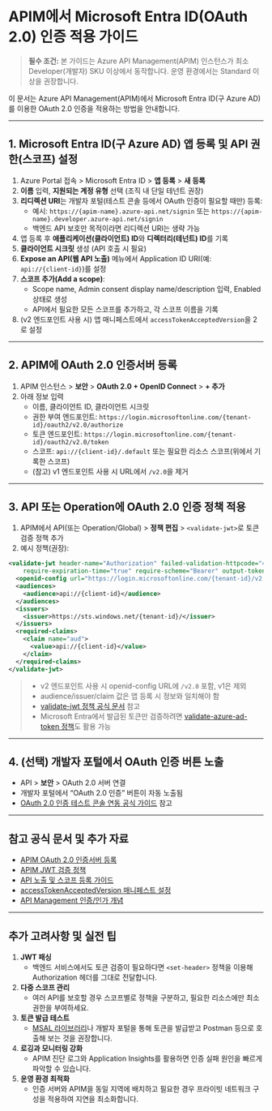 
# APIM에서 Microsoft Entra ID(OAuth 2.0) 인증 적용 가이드

> **필수 조건:** 본 가이드는 Azure API Management(APIM) 인스턴스가 최소 Developer(개발자) SKU 이상에서 동작합니다. 운영 환경에서는 Standard 이상을 권장합니다.

이 문서는 Azure API Management(APIM)에서 Microsoft Entra ID(구 Azure AD)를 이용한 OAuth 2.0 인증을 적용하는 방법을 안내합니다.

---


## 1. Microsoft Entra ID(구 Azure AD) 앱 등록 및 API 권한(스코프) 설정

1. Azure Portal 접속 > Microsoft Entra ID > **앱 등록** > **새 등록**
2. **이름** 입력, **지원되는 계정 유형** 선택 (조직 내 단일 테넌트 권장)
3. **리디렉션 URI**는 개발자 포털(테스트 콘솔 등에서 OAuth 인증이 필요할 때만) 등록: 
   - 예시: `https://{apim-name}.azure-api.net/signin` 또는 `https://{apim-name}.developer.azure-api.net/signin`
   - 백엔드 API 보호만 목적이라면 리디렉션 URI는 생략 가능
4. 앱 등록 후 **애플리케이션(클라이언트) ID**와 **디렉터리(테넌트) ID**를 기록
5. **클라이언트 시크릿** 생성 (API 호출 시 필요)
6. **Expose an API(웹 API 노출)** 메뉴에서 Application ID URI(예: `api://{client-id}`)를 설정
7. **스코프 추가(Add a scope)**: 
   - Scope name, Admin consent display name/description 입력, Enabled 상태로 생성
   - API에서 필요한 모든 스코프를 추가하고, 각 스코프 이름을 기록
8. (v2 엔드포인트 사용 시) 앱 매니페스트에서 `accessTokenAcceptedVersion`을 2로 설정

---


## 2. APIM에 OAuth 2.0 인증서버 등록

1. APIM 인스턴스 > **보안** > **OAuth 2.0 + OpenID Connect** > **+ 추가**
2. 아래 정보 입력
   - 이름, 클라이언트 ID, 클라이언트 시크릿
   - 권한 부여 엔드포인트: `https://login.microsoftonline.com/{tenant-id}/oauth2/v2.0/authorize`
   - 토큰 엔드포인트: `https://login.microsoftonline.com/{tenant-id}/oauth2/v2.0/token`
   - 스코프: `api://{client-id}/.default` 또는 필요한 리소스 스코프(위에서 기록한 스코프)
   - (참고) v1 엔드포인트 사용 시 URL에서 `/v2.0`을 제거

---


## 3. API 또는 Operation에 OAuth 2.0 인증 정책 적용

1. APIM에서 API(또는 Operation/Global) > **정책 편집** > `<validate-jwt>`로 토큰 검증 정책 추가
2. 예시 정책(권장):

```xml
<validate-jwt header-name="Authorization" failed-validation-httpcode="401" failed-validation-error-message="Unauthorized. Access token is missing or invalid."
    require-expiration-time="true" require-scheme="Bearer" output-token-variable-name="jwt">
  <openid-config url="https://login.microsoftonline.com/{tenant-id}/v2.0/.well-known/openid-configuration" />
  <audiences>
    <audience>api://{client-id}</audience>
  </audiences>
  <issuers>
    <issuer>https://sts.windows.net/{tenant-id}/</issuer>
  </issuers>
  <required-claims>
    <claim name="aud">
      <value>api://{client-id}</value>
    </claim>
  </required-claims>
</validate-jwt>
```

> - v2 엔드포인트 사용 시 openid-config URL에 `/v2.0` 포함, v1은 제외
> - audience/issuer/claim 값은 앱 등록 시 정보와 일치해야 함
> - [validate-jwt 정책 공식 문서](https://learn.microsoft.com/ko-kr/azure/api-management/validate-jwt-policy) 참고
> - Microsoft Entra에서 발급된 토큰만 검증하려면 [validate-azure-ad-token 정책](https://learn.microsoft.com/ko-kr/azure/api-management/validate-azure-ad-token-policy)도 활용 가능

---


## 4. (선택) 개발자 포털에서 OAuth 인증 버튼 노출

- API > **보안** > OAuth 2.0 서버 연결
- 개발자 포털에서 “OAuth 2.0 인증” 버튼이 자동 노출됨
- [OAuth 2.0 인증 테스트 콘솔 연동 공식 가이드](https://learn.microsoft.com/ko-kr/azure/api-management/api-management-howto-oauth2) 참고

---


## 참고 공식 문서 및 추가 자료
- [APIM OAuth 2.0 인증서버 등록](https://learn.microsoft.com/ko-kr/azure/api-management/api-management-howto-protect-backend-with-aad)
- [APIM JWT 검증 정책](https://learn.microsoft.com/ko-kr/azure/api-management/validate-jwt-policy)
- [API 노출 및 스코프 등록 가이드](https://learn.microsoft.com/ko-kr/azure/active-directory/develop/quickstart-configure-app-expose-web-apis)
- [accessTokenAcceptedVersion 매니페스트 설정](https://learn.microsoft.com/ko-kr/azure/active-directory/develop/reference-app-manifest)
- [API Management 인증/인가 개념](https://learn.microsoft.com/ko-kr/azure/api-management/authentication-authorization-overview)

---

## 추가 고려사항 및 실전 팁

1. **JWT 패싱**
   - 백엔드 서비스에서도 토큰 검증이 필요하다면 `<set-header>` 정책을 이용해 Authorization 헤더를 그대로 전달합니다.
2. **다중 스코프 관리**
   - 여러 API를 보호할 경우 스코프별로 정책을 구분하고, 필요한 리소스에만 최소 권한을 부여하세요.
3. **토큰 발급 테스트**
   - [MSAL 라이브러리](https://learn.microsoft.com/azure/active-directory/develop/msal-overview)나 개발자 포털을 통해 토큰을 발급받고 Postman 등으로 호출해 보는 것을 권장합니다.
4. **로깅과 모니터링 강화**
   - APIM 진단 로그와 Application Insights를 활용하면 인증 실패 원인을 빠르게 파악할 수 있습니다.
5. **운영 환경 최적화**
   - 인증 서버와 APIM을 동일 지역에 배치하고 필요한 경우 프라이빗 네트워크 구성을 적용하여 지연을 최소화합니다.

